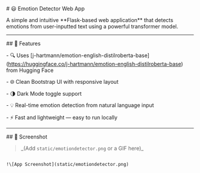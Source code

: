\# 😃 Emotion Detector Web App



A simple and intuitive \*\*Flask-based web application\*\* that detects emotions from user-inputted text using a powerful transformer model.



---



\## 🚀 Features



\- 🔍 Uses \[j-hartmann/emotion-english-distilroberta-base](https://huggingface.co/j-hartmann/emotion-english-distilroberta-base) from Hugging Face

\- 🌐 Clean Bootstrap UI with responsive layout

\- 🌗 Dark Mode toggle support

\- 💡 Real-time emotion detection from natural language input

\- ⚡ Fast and lightweight — easy to run locally



---



\## 📸 Screenshot



> \_(Add `static/emotiondetector.png` or a GIF here)\_

```html

!\[App Screenshot](static/emotiondetector.png)




